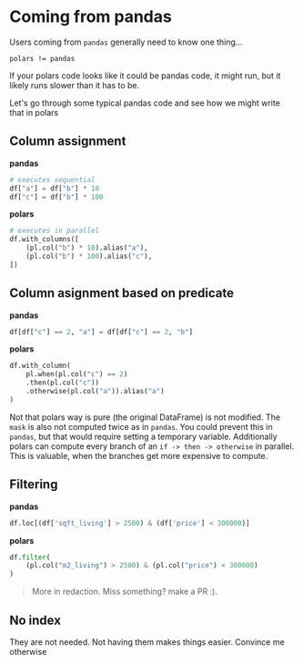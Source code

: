 # Coming from pandas

Users coming from `pandas` generally need to know one thing...

```
polars != pandas
```

If your polars code looks like it could be pandas code, it might run, but it likely runs slower than it has to be.

Let's go through some typical pandas code and see how we might write that in polars

## Column assignment

**pandas**

```python
# executes sequential
df["a"] = df["b"] * 10
df["c"] = df["b"] * 100
```

**polars**

```python
# executes in parallel
df.with_columns([
    (pl.col("b") * 10).alias("a"),
    (pl.col("b") * 100).alias("c"),
])
```

## Column asignment based on predicate

**pandas**

```python
df[df["c"] == 2, "a"] = df[df["c"] == 2, "b"]
```

**polars**

```python
df.with_column(
    pl.when(pl.col("c") == 2)
    .then(pl.col("c"))
    .otherwise(pl.col("a")).alias("a")
)
```

Not that polars way is pure (the original DataFrame) is not modified. The `mask` is also not computed twice as in `pandas`.
You could prevent this in `pandas`, but that would require setting a temporary variable.
Additionally polars can compute every branch of an `if -> then -> otherwise` in parallel. This is valuable, when the branches
get more expensive to compute.

## Filtering

**pandas**

```python
df.loc[(df['sqft_living'] > 2500) & (df['price'] < 300000)]
```

**polars**

```python
df.filter(
    (pl.col("m2_living") > 2500) & (pl.col("price") < 300000)
)
```

> More in redaction. Miss something? make a PR :).

## No index

They are not needed. Not having them makes things easier. Convince me otherwise
